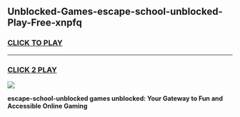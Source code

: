 
## Unblocked-Games-escape-school-unblocked-Play-Free-xnpfq
<h3>
<a href="https://premium76.site?title=escape-school-unblocked&ref=21A">CLICK TO PLAY</a></h3>
<hr>

<h3>
<a href="https://premium76.site?title=escape-school-unblocked&ref=21A">CLICK 2 PLAY</a>
  
</h3>

<a href="https://premium76.site?title=escape-school-unblocked&ref=21A"><img src="https://clearcache.store/games.png"></a>


**escape-school-unblocked games unblocked: Your Gateway to Fun and Accessible Online Gaming**
